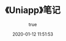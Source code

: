 ---
pageComponent: 
  name: Catalogue
  data: 
    path: 《Uniapp》笔记
    imgUrl: /img/web.png
    description: Uniapp的学习笔记
title: 《Uniapp》笔记
date: 2020-01-12 11:51:53
permalink: /note/uniapp
sidebar: false
article: false
comment: false
editLink: false
author: 
  name: 夜猫子
  link: https://github.com/yemao-zi
titleTag: 
---
